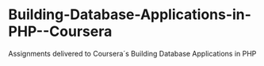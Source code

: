 # Building-Database-Applications-in-PHP--Coursera
Assignments delivered to Coursera´s Building Database Applications in PHP
